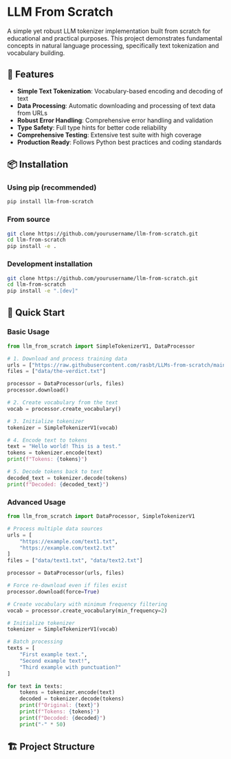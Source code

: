 # LLM From Scratch

A simple yet robust LLM tokenizer implementation built from scratch for educational and practical purposes. This project demonstrates fundamental concepts in natural language processing, specifically text tokenization and vocabulary building.

## 🚀 Features

- **Simple Text Tokenization**: Vocabulary-based encoding and decoding of text
- **Data Processing**: Automatic downloading and processing of text data from URLs
- **Robust Error Handling**: Comprehensive error handling and validation
- **Type Safety**: Full type hints for better code reliability
- **Comprehensive Testing**: Extensive test suite with high coverage
- **Production Ready**: Follows Python best practices and coding standards

## 📦 Installation

### Using pip (recommended)
```bash
pip install llm-from-scratch
```

### From source
```bash
git clone https://github.com/yourusername/llm-from-scratch.git
cd llm-from-scratch
pip install -e .
```

### Development installation
```bash
git clone https://github.com/yourusername/llm-from-scratch.git
cd llm-from-scratch
pip install -e ".[dev]"
```

## 🎯 Quick Start

### Basic Usage

```python
from llm_from_scratch import SimpleTokenizerV1, DataProcessor

# 1. Download and process training data
urls = ["https://raw.githubusercontent.com/rasbt/LLMs-from-scratch/main/ch02/01_main-chapter-code/the-verdict.txt"]
files = ["data/the-verdict.txt"]

processor = DataProcessor(urls, files)
processor.download()

# 2. Create vocabulary from the text
vocab = processor.create_vocabulary()

# 3. Initialize tokenizer
tokenizer = SimpleTokenizerV1(vocab)

# 4. Encode text to tokens
text = "Hello world! This is a test."
tokens = tokenizer.encode(text)
print(f"Tokens: {tokens}")

# 5. Decode tokens back to text
decoded_text = tokenizer.decode(tokens)
print(f"Decoded: {decoded_text}")
```

### Advanced Usage

```python
from llm_from_scratch import DataProcessor, SimpleTokenizerV1

# Process multiple data sources
urls = [
    "https://example.com/text1.txt",
    "https://example.com/text2.txt"
]
files = ["data/text1.txt", "data/text2.txt"]

processor = DataProcessor(urls, files)

# Force re-download even if files exist
processor.download(force=True)

# Create vocabulary with minimum frequency filtering
vocab = processor.create_vocabulary(min_frequency=2)

# Initialize tokenizer
tokenizer = SimpleTokenizerV1(vocab)

# Batch processing
texts = [
    "First example text.",
    "Second example text!",
    "Third example with punctuation?"
]

for text in texts:
    tokens = tokenizer.encode(text)
    decoded = tokenizer.decode(tokens)
    print(f"Original: {text}")
    print(f"Tokens: {tokens}")
    print(f"Decoded: {decoded}")
    print("-" * 50)
```

## 🏗️ Project Structure

